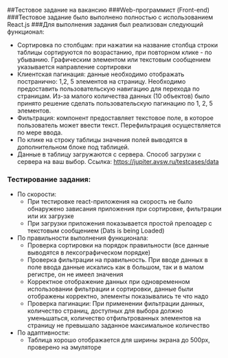 ##Тестовое задание на вакансию
###Web-программист (Front-end)
###Тестовое задание было выполнено полностью с использованием React.js
###Для выполнения задания был реализован следующий  функционал:
+ Сортировка по столбцам: при нажатии на название столбца строки таблицы
сортируются по возрастанию, при повторном клике - по убыванию. Графическим
элементом или текстовым сообщением указывается направление сортировки
+ Клиентская пагинация: данные необходимо отображать постранично: 1,2, 5
  элементов на страницу. Необходимо предоставить пользовательскую навигацию для
  перехода по страницам. Из-за малого количества данных (10 объектов) было принято решение сделать пользовательскую
  пагинацию по 1, 2, 5 элементов.
+ Фильтрация: компонент предоставляет текстовое поле, в которое пользователь может
  ввести текст. Перефильтрация осуществляется по мере ввода.
+ По клике на строку таблицы значения полей выводятся в дополнительном блоке под
  таблицей.
+ Данные в таблицу загружаются с сервера. Способ загрузки с сервера на ваш выбор. Ссылка: https://jupiter.avsw.ru/testcases/data

### Тестирование задания:
+ По скорости:
  + При тестировке react-приложения на скорость не было обнаружено зависания приложения при сортировке, фильтрации
    или их загрузке
  + При загрузки приложения показывается простой прелоадер с текстовым сообщением (Dats is being Loaded)
+ По правильности выполнения функционала:
  + Проверка сортировки на порядок правильности (все данные выводятся в лексографическом порядке)
  + Проверка фильтрации на правильность. При вводе данных в поле ввода данные искались как в большом, так и в малом 
  регистре, он не имеел значения
  + Корректное отображение данных при одновременном использовании фильтрации и сортировки, данные были отображены корректно,
  элементы показывались те что надо
  + Проверка пагинации: При применении фильтрации данных, количество страниц, доступных для выбора должно уменьшаться,
  количество отфильтрованных элементов на страницу не превышало заданное максимальное количество
+ По адаптивности:
  + Таблица хорошо отображается для ширины экрана до 500px, проверено на эмуляторе 


